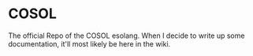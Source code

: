 # COSOL
The official Repo of the COSOL esolang. When I decide to write up some documentation, it'll most likely be here in the wiki. 

